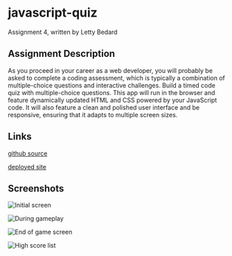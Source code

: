 # javascript-quiz
Assignment 4, written by Letty Bedard

## Assignment Description

As you proceed in your career as a web developer, you will probably be asked to complete a coding assessment, which is typically a combination of multiple-choice questions and interactive challenges. Build a timed code quiz with multiple-choice questions. This app will run in the browser and feature dynamically updated HTML and CSS powered by your JavaScript code. It will also feature a clean and polished user interface and be responsive, ensuring that it adapts to multiple screen sizes.

## Links

[github source](https://github.com/yttel/javascript-quiz)

[deployed site](https://yttel.github.io/javascript-quiz/)

## Screenshots

![Initial screen]()

![During gameplay]()

![End of game screen]()

![High score list]()
